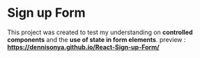 # Sign up Form

  This project was created to test my understanding on **controlled components** and the **use of state in form elements**.
  preview : **https://dennisonya.github.io/React-Sign-up-Form/**


